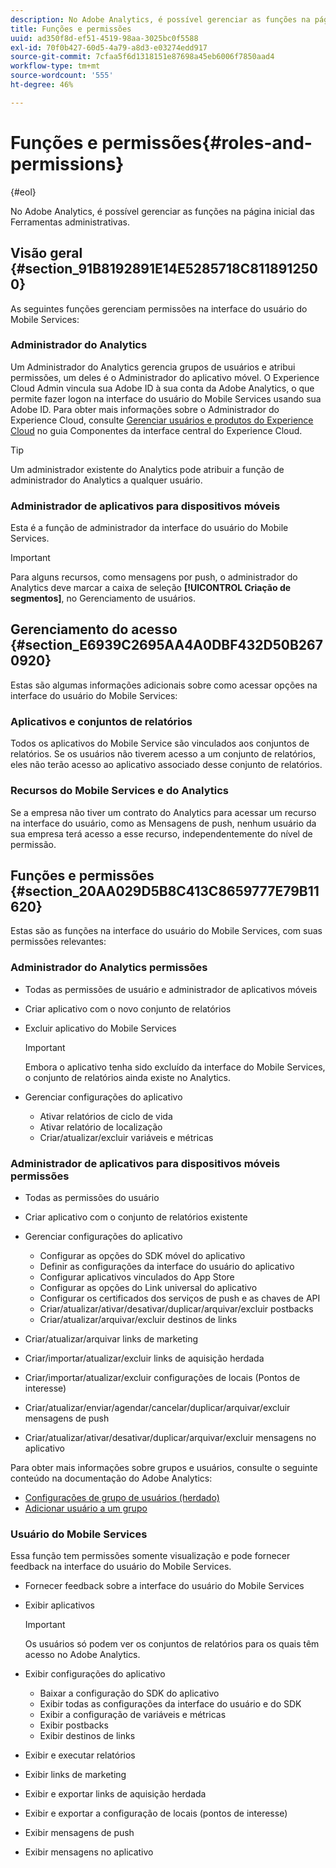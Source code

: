```yaml
---
description: No Adobe Analytics, é possível gerenciar as funções na página inicial das Ferramentas administrativas.
title: Funções e permissões
uuid: ad350f8d-ef51-4519-98aa-3025bc0f5588
exl-id: 70f0b427-60d5-4a79-a8d3-e03274edd917
source-git-commit: 7cfaa5f6d1318151e87698a45eb6006f7850aad4
workflow-type: tm+mt
source-wordcount: '555'
ht-degree: 46%

---
```


# Funções e permissões{#roles-and-permissions}

{#eol}

No Adobe Analytics, é possível gerenciar as funções na página inicial das Ferramentas administrativas.

## Visão geral {#section_91B8192891E14E5285718C8118912500}

As seguintes funções gerenciam permissões na interface do usuário do Mobile Services:

### Administrador do Analytics

Um Administrador do Analytics gerencia grupos de usuários e atribui permissões, um deles é o Administrador do aplicativo móvel. O Experience Cloud Admin vincula sua Adobe ID à sua conta da Adobe Analytics, o que permite fazer logon na interface do usuário do Mobile Services usando sua Adobe ID. Para obter mais informações sobre o Administrador do Experience Cloud, consulte [Gerenciar usuários e produtos do Experience Cloud](https://experienceleague.adobe.com/docs/core-services/interface/administration/admin-getting-started.html?lang=pt-BR) no guia Componentes da interface central do Experience Cloud.

>[!TIP]
>
>Um administrador existente do Analytics pode atribuir a função de administrador do Analytics a qualquer usuário.

### Administrador de aplicativos para dispositivos móveis

Esta é a função de administrador da interface do usuário do Mobile Services.

>[!IMPORTANT]
>
>Para alguns recursos, como mensagens por push, o administrador do Analytics deve marcar a caixa de seleção **[!UICONTROL Criação de segmentos]**, no Gerenciamento de usuários.

## Gerenciamento do acesso {#section_E6939C2695AA4A0DBF432D50B2670920}

Estas são algumas informações adicionais sobre como acessar opções na interface do usuário do Mobile Services:

### Aplicativos e conjuntos de relatórios

Todos os aplicativos do Mobile Service são vinculados aos conjuntos de relatórios. Se os usuários não tiverem acesso a um conjunto de relatórios, eles não terão acesso ao aplicativo associado desse conjunto de relatórios.

### Recursos do Mobile Services e do Analytics

Se a empresa não tiver um contrato do Analytics para acessar um recurso na interface do usuário, como as Mensagens de push, nenhum usuário da sua empresa terá acesso a esse recurso, independentemente do nível de permissão.

## Funções e permissões {#section_20AA029D5B8C413C8659777E79B11620}

Estas são as funções na interface do usuário do Mobile Services, com suas permissões relevantes:

### Administrador do Analytics permissões

* Todas as permissões de usuário e administrador de aplicativos móveis
* Criar aplicativo com o novo conjunto de relatórios
* Excluir aplicativo do Mobile Services

   >[!IMPORTANT]
   >
   >Embora o aplicativo tenha sido excluído da interface do Mobile Services, o conjunto de relatórios ainda existe no Analytics.

* Gerenciar configurações do aplicativo

   * Ativar relatórios de ciclo de vida
   * Ativar relatório de localização
   * Criar/atualizar/excluir variáveis e métricas

### Administrador de aplicativos para dispositivos móveis permissões

* Todas as permissões do usuário
* Criar aplicativo com o conjunto de relatórios existente
* Gerenciar configurações do aplicativo

   * Configurar as opções do SDK móvel do aplicativo
   * Definir as configurações da interface do usuário do aplicativo
   * Configurar aplicativos vinculados do App Store
   * Configurar as opções do Link universal do aplicativo
   * Configurar os certificados dos serviços de push e as chaves de API
   * Criar/atualizar/ativar/desativar/duplicar/arquivar/excluir postbacks
   * Criar/atualizar/arquivar/excluir destinos de links

* Criar/atualizar/arquivar links de marketing
* Criar/importar/atualizar/excluir links de aquisição herdada
* Criar/importar/atualizar/excluir configurações de locais (Pontos de interesse)
* Criar/atualizar/enviar/agendar/cancelar/duplicar/arquivar/excluir mensagens de push
* Criar/atualizar/ativar/desativar/duplicar/arquivar/excluir mensagens no aplicativo

Para obter mais informações sobre grupos e usuários, consulte o seguinte conteúdo na documentação do Adobe Analytics:

* [Configurações de grupo de usuários (herdado)](https://experienceleague.adobe.com/docs/analytics/admin/admin-console/home.html?lang=pt-BR)
* [Adicionar usuário a um grupo](https://experienceleague.adobe.com/docs/analytics/admin/admin-console/home.html)

### Usuário do Mobile Services

Essa função tem permissões somente visualização e pode fornecer feedback na interface do usuário do Mobile Services.

* Fornecer feedback sobre a interface do usuário do Mobile Services
* Exibir aplicativos

   >[!IMPORTANT]
   >
   >Os usuários só podem ver os conjuntos de relatórios para os quais têm acesso no Adobe Analytics.

* Exibir configurações do aplicativo

   * Baixar a configuração do SDK do aplicativo
   * Exibir todas as configurações da interface do usuário e do SDK
   * Exibir a configuração de variáveis e métricas
   * Exibir postbacks
   * Exibir destinos de links

* Exibir e executar relatórios
* Exibir links de marketing
* Exibir e exportar links de aquisição herdada
* Exibir e exportar a configuração de locais (pontos de interesse)
* Exibir mensagens de push
* Exibir mensagens no aplicativo
